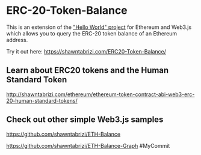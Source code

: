 # ERC-20-Token-Balance
This is an extension of the ["Hello World" project](https://github.com/shawntabrizi/ETH-Balance) for Ethereum and Web3.js which allows you to query the ERC-20 token balance of an Ethereum address.

Try it out here: https://shawntabrizi.com/ERC20-Token-Balance/

## Learn about ERC20 tokens and the Human Standard Token
http://shawntabrizi.com/ethereum/ethereum-token-contract-abi-web3-erc-20-human-standard-tokens/

## Check out other simple Web3.js samples
https://github.com/shawntabrizi/ETH-Balance

https://github.com/shawntabrizi/ETH-Balance-Graph
#MyCommit

